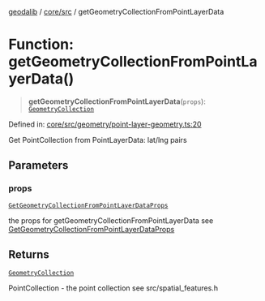 [geodalib](../../../modules.md) / [core/src](../index.md) / getGeometryCollectionFromPointLayerData

# Function: getGeometryCollectionFromPointLayerData()

> **getGeometryCollectionFromPointLayerData**(`props`): [`GeometryCollection`](../classes/GeometryCollection.md)

Defined in: [core/src/geometry/point-layer-geometry.ts:20](https://github.com/GeoDaCenter/geoda-lib/blob/3f9453a08cf3d7f96b1a0d65d18359804129d8d2/js/packages/core/src/geometry/point-layer-geometry.ts#L20)

Get PointCollection from PointLayerData: lat/lng pairs

## Parameters

### props

[`GetGeometryCollectionFromPointLayerDataProps`](../type-aliases/GetGeometryCollectionFromPointLayerDataProps.md)

the props for getGeometryCollectionFromPointLayerData see [GetGeometryCollectionFromPointLayerDataProps](../type-aliases/GetGeometryCollectionFromPointLayerDataProps.md)

## Returns

[`GeometryCollection`](../classes/GeometryCollection.md)

PointCollection - the point collection see src/spatial_features.h
